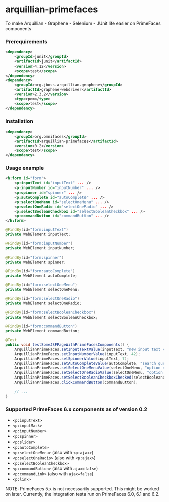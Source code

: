 # arquillian-primefaces
To make Arquillian - Graphene - Selenium - JUnit life easier on PrimeFaces components

### Prerequirements

```XML
<dependency>
    <groupId>junit</groupId>
    <artifactId>junit</artifactId>
    <version>4.12</version>
    <scope>test</scope>
</dependency>
<dependency>
    <groupId>org.jboss.arquillian.graphene</groupId>
    <artifactId>graphene-webdriver</artifactId>
    <version>2.3.2</version>
    <type>pom</type>
    <scope>test</scope>
</dependency>
```

### Installation

```XML
<dependency>
    <groupId>org.omnifaces</groupId>
    <artifactId>arquillian-primefaces</artifactId>
    <version>0.2</version>
    <scope>test</scope>
</dependency>
```

### Usage example

```XML
<h:form id="form">
    <p:inputText id="inputText" ... />
    <p:inputNumber id="inputNumber" ... />
    <p:spinner id="spinner" ... />
    <p:autoComplete id="autoComplete" ... />
    <p:selectOneMenu id="selectOneMenu" ... />
    <p:selectOneRadio id="selectOneRadio" ... />
    <p:selectBooleanCheckbox id="selectBooleanCheckbox" ... />
    <p:commandButton id="commandButton" ... />
</h:form>
```

```Java
@FindBy(id="form:inputText")
private WebElement inputText;

@FindBy(id="form:inputNumber")
private WebElement inputNumber;

@FindBy(id="form:spinner")
private WebElement spinner;

@FindBy(id="form:autoComplete")
private WebElement autoComplete;

@FindBy(id="form:selectOneMenu")
private WebElement selectOneMenu;

@FindBy(id="form:selectOneRadio")
private WebElement selectOneRadio;

@FindBy(id="form:selectBooleanCheckbox")
private WebElement selectBooleanCheckbox;

@FindBy(id="form:commandButton")
private WebElement commandButton;

@Test
public void testSomeJSFPageWithPrimeFacesComponents() {
    ArquillianPrimeFaces.setInputTextValue(inputText, "new input text value");
    ArquillianPrimeFaces.setInputNumberValue(inputText, 42);
    ArquillianPrimeFaces.setSpinnerValue(inputText, 7);
    ArquillianPrimeFaces.setAutoCompleteValue(autoComplete, "search query", "option value");
    ArquillianPrimeFaces.setSelectOneMenuValue(selectOneMenu, "option value");
    ArquillianPrimeFaces.setSelectOneRadioValue(selectOneMenu, "option value");
    ArquillianPrimeFaces.setSelectBooleanCheckboxChecked(selectBooleanCheckbox, true);
    ArquillianPrimeFaces.clickCommandButton(commandButton);
    
    // ...
}
```

### Supported PrimeFaces 6.x components as of version 0.2

- `<p:inputText>`
- `<p:inputMask>`
- `<p:inputNumber>`
- `<p:spinner>`
- `<p:slider>`
- `<p:autoComplete>`
- `<p:selectOneMenu>` (also with `<p:ajax>`)
- `<p:selectOneRadio>` (also with `<p:ajax>`)
- `<p:selectBooleanCheckbox>`
- `<p:commandButton>` (also with `ajax=false`)
- `<p:commandLink>` (also with `ajax=false`)
- `<p:link>`

NOTE: PrimeFaces 5.x is not necessarily supported. This might be worked on later. Currently, the integration tests run on PrimeFaces 6.0, 6.1 and 6.2.
